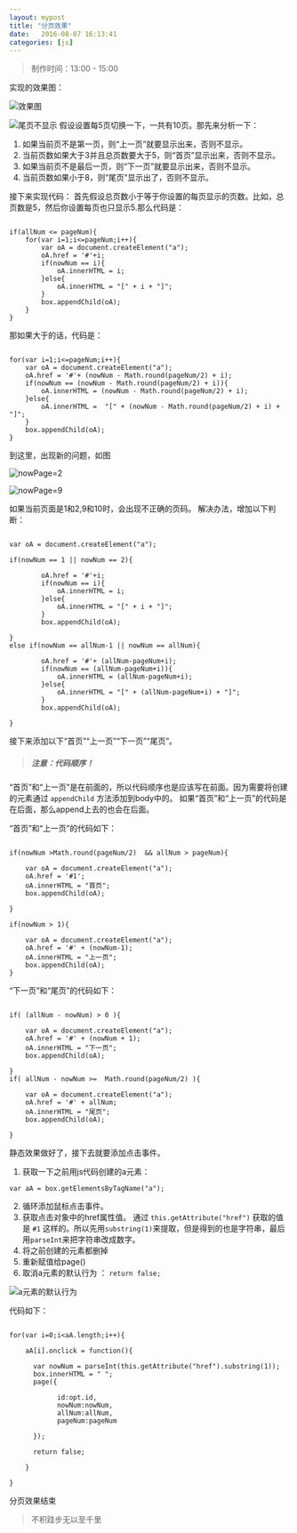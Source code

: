 ```yaml
---
layout: mypost
title: "分页效果"
date:   2016-08-07 16:13:41
categories: [js]
---
```


> 制作时间：13:00 - 15:00

实现的效果图：

![效果图](http://upload-images.jianshu.io/upload_images/2376873-4c32c15d8765a288.png?imageMogr2/auto-orient/strip%7CimageView2/2/w/1240)

![尾页不显示](http://upload-images.jianshu.io/upload_images/2376873-8bf8a84c8005fbf9.png?imageMogr2/auto-orient/strip%7CimageView2/2/w/1240)
假设设置每5页切换一下，一共有10页。那先来分析一下：
1.  如果当前页不是第一页，则“上一页”就要显示出来，否则不显示。
2.  当前页数如果大于3并且总页数要大于5，则“首页”显示出来，否则不显示。
3.  如果当前页不是最后一页，则“下一页”就要显示出来，否则不显示。
4.  当前页数如果小于8，则“尾页”显示出了，否则不显示。

接下来实现代码：
首先假设总页数小于等于你设置的每页显示的页数。比如，总页数是5，然后你设置每页也只显示5.那么代码是：

```

if(allNum <= pageNum){
	for(var i=1;i<=pageNum;i++){
		var oA = document.createElement("a");
		oA.href = '#'+i;
		if(nowNum == i){
			oA.innerHTML = i;
		}else{
			oA.innerHTML = "[" + i + "]";
		}
		box.appendChild(oA);
	}
}
```

那如果大于的话，代码是：

```

for(var i=1;i<=pageNum;i++){
    var oA = document.createElement("a");
    oA.href = '#'+ (nowNum - Math.round(pageNum/2) + i);
	if(nowNum == (nowNum - Math.round(pageNum/2) + i)){
	    oA.innerHTML = (nowNum - Math.round(pageNum/2) + i);
	}else{
	    oA.innerHTML =  "[" + (nowNum - Math.round(pageNum/2) + i) + "]";
	}
	box.appendChild(oA);
}

```

到这里，出现新的问题，如图

![nowPage=2](http://upload-images.jianshu.io/upload_images/2376873-8435ae244dc7625e.png?imageMogr2/auto-orient/strip%7CimageView2/2/w/1240)

![nowPage=9](http://upload-images.jianshu.io/upload_images/2376873-1a79ac181cccd130.png?imageMogr2/auto-orient/strip%7CimageView2/2/w/1240)

如果当前页面是1和2,9和10时，会出现不正确的页码。
解决办法，增加以下判断：


```

var oA = document.createElement("a");

if(nowNum == 1 || nowNum == 2){

		oA.href = '#'+i;
		if(nowNum == i){
			oA.innerHTML = i;
		}else{
		    oA.innerHTML = "[" + i + "]";
		}
		box.appendChild(oA);

}
else if(nowNum == allNum-1 || nowNum == allNum){

		oA.href = '#'+ (allNum-pageNum+i);
		if(nowNum == (allNum-pageNum+i)){
			oA.innerHTML = (allNum-pageNum+i);
		}else{
			oA.innerHTML = "[" + (allNum-pageNum+i) + "]";
		}
		box.appendChild(oA);

}

```


接下来添加以下“首页”“上一页”“下一页”“尾页”。
> ##### 注意：代码顺序！

“首页”和“上一页”是在前面的，所以代码顺序也是应该写在前面。因为需要将创建的元素通过 `appendChild` 方法添加到body中的。
如果“首页”和“上一页”的代码是在后面，那么append上去的也会在后面。

“首页”和“上一页”的代码如下：


```

if(nowNum >Math.round(pageNum/2)  && allNum > pageNum){

	var oA = document.createElement("a");
	oA.href = '#1';
	oA.innerHTML = "首页";
	box.appendChild(oA);

}

if(nowNum > 1){

	var oA = document.createElement("a");
	oA.href = '#' + (nowNum-1);
	oA.innerHTML = "上一页";
	box.appendChild(oA);
}
```


“下一页”和“尾页”的代码如下：

```

if( (allNum - nowNum) > 0 ){

	var oA = document.createElement("a");
	oA.href = '#' + (nowNum + 1);
	oA.innerHTML = "下一页";
	box.appendChild(oA);

}
if( allNum - nowNum >=  Math.round(pageNum/2) ){

	var oA = document.createElement("a");
	oA.href = '#' + allNum;
	oA.innerHTML = "尾页";
	box.appendChild(oA);

}
```

静态效果做好了，接下去就要添加点击事件。
1.  获取一下之前用js代码创建的a元素：

```
var aA = box.getElementsByTagName("a");
```

2.  循环添加鼠标点击事件。
3.  获取点击对象中的href属性值。
通过 `this.getAttribute("href")` 获取的值是 `#1` 这样的。所以先用`substring(1)`来提取，但是得到的也是字符串，最后用`parseInt`来把字符串改成数字。
4.  将之前创建的元素都删掉
5.  重新赋值给page()
6.  取消a元素的默认行为 ：  `return false;`

![a元素的默认行为](http://upload-images.jianshu.io/upload_images/2376873-9b7e4ef55b1710df.png?imageMogr2/auto-orient/strip%7CimageView2/2/w/1240)

代码如下：

```

for(var i=0;i<aA.length;i++){

	aA[i].onclick = function(){

	  var nowNum = parseInt(this.getAttribute("href").substring(1));
	  box.innerHTML = " ";
	  page({

			id:opt.id,
			nowNum:nowNum,
			allNum:allNum,
			pageNum:pageNum

	  });

	  return false;

	}

}

```

分页效果结束
> 不积跬步无以至千里